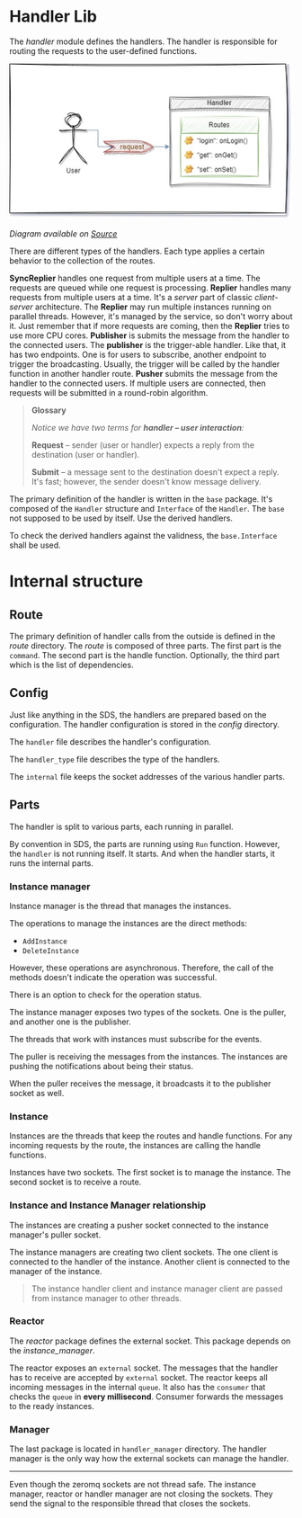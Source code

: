 # Handler Lib
The *handler* module defines the handlers.
The handler is responsible for routing the requests to the user-defined functions.

![User and Handler diagram](_assets/Handler.jpg "Handler diagram")

*Diagram available on [Source](https://drive.google.com/file/d/1B0JOWbrbby9yUy66pMwWnlf8ic18XOs-/view?usp=sharing)*

There are different types of the handlers. 
Each type applies a certain behavior to the collection of the routes.

**SyncReplier** handles one request from multiple users at a time. 
The requests are queued while one request is processing.
**Replier** handles many requests from multiple users at a time.
It's a *server* part of classic *client-server* architecture.
The **Replier** may run multiple instances running on parallel threads. However, it's managed by the service, so don't worry about it.
Just remember that if more requests are coming, then the **Replier** tries to use more CPU cores.
**Publisher** is submits the message from the handler to the connected users. The **publisher** is the trigger-able handler.
Like that, it has two endpoints. One is for users to subscribe, another endpoint to trigger the broadcasting.
Usually, the trigger will be called by the handler function in another handler route.
**Pusher** submits the message from the handler to the connected users. If multiple users are connected,
then requests will be submitted in a round-robin algorithm.

> **Glossary**
> 
> *Notice we have two terms for **handler &ndash; user interaction**:*
> 
> **Request** &ndash; sender (user or handler) expects a reply from the destination (user or handler).
> 
> **Submit** &ndash; a message sent to the destination doesn't expect a reply. 
> It's fast; however, the sender doesn't know message delivery.

The primary definition of the handler is written in the `base` package. 
It's composed of the `Handler` structure and `Interface` of the `Handler`.
The `base` not supposed to be used by itself. Use the derived handlers.

To check the derived handlers against the validness, the `base.Interface` shall be used.

# Internal structure

## Route
The primary definition of handler calls from the outside
is defined in the *route* directory.
The *route* is composed of three parts.
The first part is the `command`.
The second part is the handle function.
Optionally, the third part which is the list of dependencies.

## Config
Just like anything in the SDS, the handlers are prepared
based on the configuration. The handler configuration
is stored in the *config* directory.

The `handler` file describes the handler's configuration.

The `handler_type` file describes the type of the handlers.

The `internal` file keeps the socket addresses of the various handler parts.

## Parts
The handler is split to various parts, each running in parallel.

By convention in SDS, the parts are running using `Run` function.
However, the `handler` is not running itself. It starts.
And when the handler starts, it runs the internal parts.

### Instance manager
Instance manager is the thread that manages the instances.

The operations to manage the instances are the direct methods:
* `AddInstance`
* `DeleteInstance`

However, these operations are asynchronous.
Therefore, the call of the methods doesn't indicate the operation was successful.

There is an option to check for the operation status.

The instance manager exposes two types of the sockets.
One is the puller, and another one is the publisher.

The threads that work with instances must subscribe for the events.

The puller is receiving the messages from the instances.
The instances are pushing the notifications about being their status.

When the puller receives the message, it broadcasts
it to the publisher socket as well.

### Instance
Instances are the threads that keep the routes and handle functions.
For any incoming requests by the route, the instances are calling the handle functions.

Instances have two sockets. The first socket is
to manage the instance. The second socket is to
receive a route.

### Instance and Instance Manager relationship
The instances are creating a pusher socket connected to the instance manager's puller socket.

The instance managers are creating two client sockets.
The one client is connected to the handler of the instance.
Another client is connected to the manager of the instance.

> The instance handler client and instance manager client
> are passed from instance manager to other threads.

### Reactor
The *reactor* package defines the external socket.
This package depends on the *instance_manager*.

The reactor exposes an `external` socket.
The messages that the handler has to receive are accepted by `external` socket.
The reactor keeps all incoming messages in the internal `queue`.
It also has the `consumer` that checks the `queue` in **every millisecond**.
Consumer forwards the messages to the ready instances.

### Manager
The last package is located in `handler_manager` directory.
The handler manager is the only way how the external sockets
can manage the handler.

---

Even though the zeromq sockets are not thread safe.
The instance manager, reactor or handler manager are not closing the sockets.
They send the signal to the responsible thread that closes the sockets.